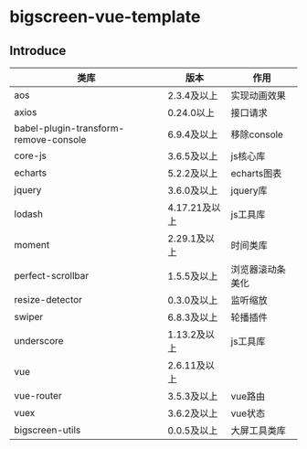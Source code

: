 # bigscreen-vue-template

## Introduce

| 类库 | 版本 | 作用 |
| ----- | ----- | ----- |
| aos | 2.3.4及以上 | 实现动画效果 |
| axios | 0.24.0以上 | 接口请求 |
| babel-plugin-transform-remove-console | 6.9.4及以上 | 移除console |
| core-js | 3.6.5及以上 | js核心库 |
| echarts | 5.2.2及以上 | echarts图表 |
| jquery | 3.6.0及以上 | jquery库 |
| lodash | 4.17.21及以上 | js工具库 |
| moment | 2.29.1及以上 | 时间类库 |
| perfect-scrollbar | 1.5.5及以上 | 浏览器滚动条美化 |
| resize-detector | 0.3.0及以上 | 监听缩放 |
| swiper | 6.8.3及以上 | 轮播插件 |
| underscore | 1.13.2及以上 | js工具库 |
| vue | 2.6.11及以上 | |
| vue-router | 3.5.3及以上 | vue路由 |
| vuex | 3.6.2及以上 | vue状态 |
| bigscreen-utils | 0.0.5及以上 | 大屏工具类库 |
